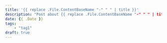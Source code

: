 ```yaml
---
title: '{{ replace .File.ContentBaseName "-" " " | title }}'
description: "Post about {{ replace .File.ContentBaseName "-" " " | title }}"
date: {{ .Date }}
tags: 
    - "tag1"
draft: true
---
```

